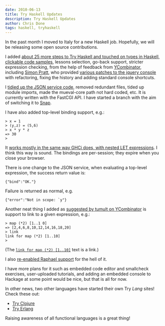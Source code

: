 ```yaml
---
date: 2010-06-13
title: Try Haskell Updates
description: Try Haskell Updates
author: Chris Done
tags: haskell, tryhaskell
---
```


In the past month I moved to Italy for a new Haskell job. Hopefully,
we will be releasing some open source contributions.

I added [about 25 more steps to Try Haskell and touched on types in
Haskell, clickable code
samples](http://github.com/chrisdone/tryhaskell/commits/master/),
lessons selection, go-back support,
stricter expression checking, from the help of feedback from
[YCombinator](http://news.ycombinator.com/item?id=1393593), including
[Simon Pratt](http://simondavidpratt.com/), who provided [various
patches to the jquery
console](http://github.com/chrisdone/jquery-console/commits/master/)
with refactoring, fixing the history and adding standard console
shortcuts.

I [tidied up the JSON service
code](http://github.com/chrisdone/haskell-json/commits/master/),
removed redundant files, tided up module imports, made the mueval-core
path not hard coded, etc. It is currently written with the FastCGI
API. I have started a branch with the aim of switching it to
[Snap](http://snapframework.com/).

I have also added top-level binding support, e.g.:

    > x = 1
    > (y,z) = (5,6)
    > x * y * z
    => 30
    >

It [works mostly in the same way GHCi does, with nested LET
expressions](http://github.com/chrisdone/haskell-json/commit/ee87544698759eadbb90a911b78343bbde8531a6). I
think this way is sound. The bindings are per-session; they expire
when you close your browser.

There is one change to the JSON service, when evaluating a top-level
expression, the success return value is:

    {"bind":"OK."}

Failure is returned as normal, e.g.

    {"error":"Not in scope: `y"}

Another neat thing I added as [suggested by tumult on
YCombinator](http://news.ycombinator.com/item?id=1393735) is support
to link to a given expression, e.g.:

    > map (*2) [1..1 0]
    => [2,4,6,8,10,12,14,16,18,20]
    > link
    link for map (*2) [1..10]
    >

(The [`link for map (*2)
[1..10]`](http://tryhaskell.org/?input=%6d%61%70%20%28%2a%32%29%20%5b%31%2e%2e%31%30%5d)
text is a link.)

I also [re-enabled Raphael
support](http://tryhaskell.org/?input=circle%2020%2020%2020) for the
hell of it.

I have more plans for it such as embedded code editor and smallcheck
exercises, user-uploaded tutorials, and adding an embedded console to
Hackage at some point would be nice, but that is all for now.

In other news, two other languages have started their own Try *Lang*
sites! Check these out:

* [Try Clojure](http://www.try-clojure.org/)
* [Try Erlang](http://www.tryerlang.org/)

Raising awareness of all functional languages is a great thing!
